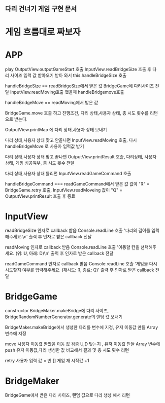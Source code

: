 ## 다리 건너기 게임 구현 문서

# 게임 흐름대로 짜보자

# APP

play
OutputView.outputGameStart 호출
InputView.readBridgeSize 호출 후 다리 사이즈 입력 값 받아오기
받아 와서 this.handleBridgeSize 호출

handleBridgeSize == readBridgeSize에서 받은 값
BridgeGame에 다리사이즈 전달
InputView.readMoving호출 했을때 handleBridgemove호출

handleBridgeMove == readMoving에서 받은 값

BridgeGame.move 호출 하고 진행조건, 다리 상태,사용자 상태, 총 시도 횟수를 리턴으로 받는다.

OutputView.printMap 에 다리 상태,사용자 상태 보내기

다리 상태,사용자 상태 맞고 안끝나면 InputView.readMoving 호출,
다시 handleBridgeMove 로 사용자 입력값 받기

다리 상태,사용자 상태 맞고 끝나면 OutputView.printResult 호출,
다리상태, 사용자 상태, 게임 성공여부, 총 시도 횟수 전달

다리 상태,사용자 상태 틀리면 InputView.readGameCommand 호출

handleBridgeCommand === readGameCommand에서 받은 값
값이 "R" = BridgeGame.retry 호출,
InputView.readMoveing
값이 "Q" = OutputView.printResult 호출 후 종료

# InputView

readBridgeSize
인자로 callback 받음
Console.readLine 호출 '다리의 길이를 입력해주세요.\n' 출력 후
인자로 받은 callback 전달

readMoving
인자로 callback 받음
Console.readLine 호출 '이동할 칸을 선택해주세요. (위: U, 아래: D)\n' 출력 후
인자로 받은 callback 전달

readGameCommand
인자로 callback 받음
Console.readLine 호출 '게임을 다시 시도할지 여부를 입력해주세요. (재시도: R, 종료: Q)' 출력 후
인자로 받은 callback 전달

# BridgeGame

constructor
BridgeMaker.makeBridge에 다리 사이즈, BridgeRandomNumberGenerator.generate의 랜덤 값 보내기

BridgeMaker.makeBridge에서 생성한 다리를 변수에 지정,
유저 이동값 만들 Array 변수에 지정

move
사용자 이동값 받았음
이동 값 검증 U,D 맞는지 ,
유저 이동값 만들 Array 변수에 push
유저 이동값,다리 생성한 값 비교해서 결과 및 총 시도 횟수 리턴

retry
사용자 입력 값 = 빈 []
게임 재 시작값 +1

# BridgeMaker

BridgeGame에서 받은 다리 사이즈, 랜덤 값으로
다리 생성 해서 리턴
